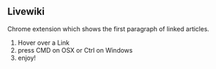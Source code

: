 ## Livewiki

Chrome extension which shows the first paragraph of linked articles.

1. Hover over a Link
2. press CMD on OSX or Ctrl on Windows
3. enjoy!
